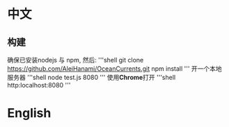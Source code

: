 # 中文
## 构建
确保已安装nodejs 与 npm, 然后:
'''shell
git clone https://github.com/AleiHanami/OceanCurrents.git
npm install
'''
开一个本地服务器
'''shell
node test.js 8080
'''
使用**Chrome**打开
'''shell
http:localhost:8080
'''

# English
